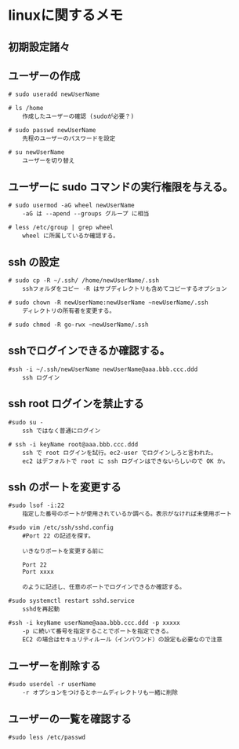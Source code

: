# linuxに関するメモ

## 初期設定諸々

## ユーザーの作成
    # sudo useradd newUserName
    
    # ls /home 
        作成したユーザーの確認 (sudoが必要？)
    
    # sudo passwd newUserName
        先程のユーザーのパスワードを設定
        
    # su newUserName
        ユーザーを切り替え
    
## ユーザーに sudo コマンドの実行権限を与える。
    # sudo usermod -aG wheel newUserName
        -aG は --apend --groups グループ に相当
        
    # less /etc/group | grep wheel
        wheel に所属しているか確認する。
        
## ssh の設定
    # sudo cp -R ~/.ssh/ /home/newUserName/.ssh
        sshフォルダをコピー -R はサブディレクトリも含めてコピーするオプション
        
    # sudo chown -R newUserName:newUserName ~newUserName/.ssh
        ディレクトリの所有者を変更する。
        
    # sudo chmod -R go-rwx ~newUserName/.ssh
    
## sshでログインできるか確認する。
    #ssh -i ~/.ssh/newUserName newUserName@aaa.bbb.ccc.ddd
        ssh ログイン
    
## ssh root ログインを禁止する
    #sudo su -
        ssh ではなく普通にログイン
        
    # ssh -i keyName root@aaa.bbb.ccc.ddd
        ssh で root ログインを試行。ec2-user でログインしろと言われた。
        ec2 はデフォルトで root に ssh ログインはできないらしいので OK か。
    
## ssh のポートを変更する
    #sudo lsof -i:22
        指定した番号のポートが使用されているか調べる。表示がなければ未使用ポート
        
    #sudo vim /etc/ssh/sshd.config
        #Port 22 の記述を探す。

        いきなりポートを変更する前に

        Port 22
        Port xxxx
        
        のように記述し、任意のポートでログインできるか確認する。
        
    #sudo systemctl restart sshd.service
        sshdを再起動
        
    #ssh -i keyName userName@aaa.bbb.ccc.ddd -p xxxxx
        -p に続いて番号を指定することでポートを指定できる。
        EC2 の場合はセキュリティルール（インバウンド）の設定も必要なので注意
        
    
## ユーザーを削除する
    #sudo userdel -r userName
        -r オプションをつけるとホームディレクトリも一緒に削除
        
## ユーザーの一覧を確認する
    #sudo less /etc/passwd
      